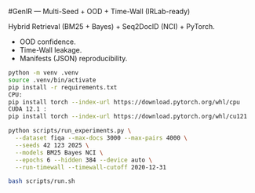 #GenIR — Multi-Seed + OOD + Time-Wall (IRLab-ready)

Hybrid Retrieval (BM25 + Bayes) +  Seq2DocID (NCI) + PyTorch.
- OOD  confidence.
- Time-Wall  leakage.
- Manifests (JSON)  reproducibility.

```bash
python -m venv .venv
source .venv/bin/activate
pip install -r requirements.txt
CPU:
pip install torch --index-url https://download.pytorch.org/whl/cpu
CUDA 12.1 :
pip install torch --index-url https://download.pytorch.org/whl/cu121

python scripts/run_experiments.py \
  --dataset fiqa --max-docs 3000 --max-pairs 4000 \
  --seeds 42 123 2025 \
  --models BM25 Bayes NCI \
  --epochs 6 --hidden 384 --device auto \
  --run-timewall --timewall-cutoff 2020-12-31

bash scripts/run.sh
